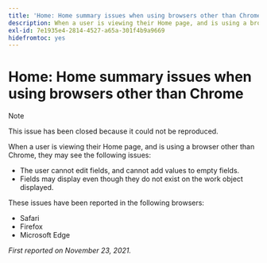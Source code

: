 ```yaml
---
title: 'Home: Home summary issues when using browsers other than Chrome'
description: When a user is viewing their Home page, and is using a browser other than Chrome, they may see the various issues.
exl-id: 7e1935e4-2814-4527-a65a-301f4b9a9669
hidefromtoc: yes
---
```

# Home: Home summary issues when using browsers other than Chrome

>[!NOTE]
>
>This issue has been closed because it could not be reproduced.


When a user is viewing their Home page, and is using a browser other than Chrome, they may see the following issues:

* The user cannot edit fields, and cannot add values to empty fields.
* Fields may display even though they do not exist on the work object displayed.

These issues have been reported in the following browsers:

* Safari
* Firefox
* Microsoft Edge

_First reported on November 23, 2021._

